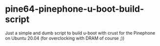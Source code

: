 # pine64-pinephone-u-boot-build-script
Just a simple and dumb script to build u-boot with crust for the Pinephone on Ubuntu 20.04 (for overclocking with DRAM of course ;))
